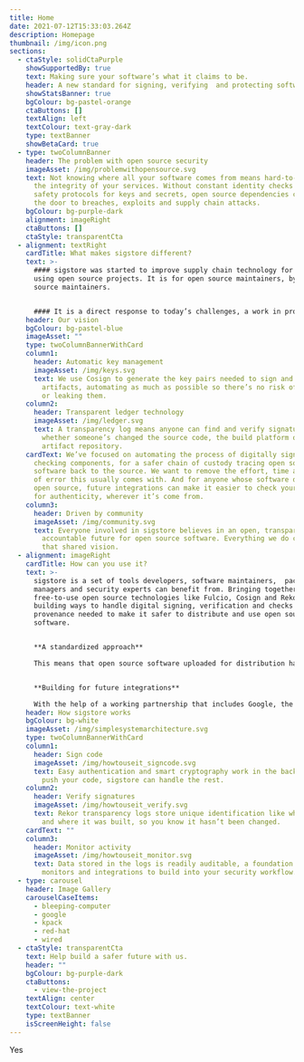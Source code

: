 ```yaml
---
title: Home
date: 2021-07-12T15:33:03.264Z
description: Homepage
thumbnail: /img/icon.png
sections:
  - ctaStyle: solidCtaPurple
    showSupportedBy: true
    text: Making sure your software’s what it claims to be.
    header: A new standard for signing, verifying  and protecting software
    showStatsBanner: true
    bgColour: bg-pastel-orange
    ctaButtons: []
    textAlign: left
    textColour: text-gray-dark
    type: textBanner
    showBetaCard: true
  - type: twoColumnBanner
    header: The problem with open source security
    imageAsset: /img/problemwithopensource.svg
    text: Not knowing where all your software comes from means hard-to-spot risks to
      the integrity of your services. Without constant identity checks and
      safety protocols for keys and secrets, open source dependencies can open
      the door to breaches, exploits and supply chain attacks.
    bgColour: bg-purple-dark
    alignment: imageRight
    ctaButtons: []
    ctaStyle: transparentCta
  - alignment: textRight
    cardTitle: What makes sigstore different?
    text: >-
      #### sigstore was started to improve supply chain technology for anyone
      using open source projects. It is for open source maintainers, by open
      source maintainers.


      #### It is a direct response to today’s challenges, a work in progress towards a future where the integrity of what we build and use is up to standard.
    header: Our vision
    bgColour: bg-pastel-blue
    imageAsset: ""
    type: twoColumnBannerWithCard
    column1:
      header: Automatic key management
      imageAsset: /img/keys.svg
      text: We use Cosign to generate the key pairs needed to sign and verify
        artifacts, automating as much as possible so there’s no risk of losing
        or leaking them.
    column2:
      header: Transparent ledger technology
      imageAsset: /img/ledger.svg
      text: A transparency log means anyone can find and verify signatures, and check
        whether someone’s changed the source code, the build platform or the
        artifact repository.
    cardText: We’ve focused on automating the process of digitally signing and
      checking components, for a safer chain of custody tracing open source
      software back to the source. We want to remove the effort, time and risk
      of error this usually comes with. And for anyone whose software depends on
      open source, future integrations can make it easier to check your software
      for authenticity, wherever it’s come from.
    column3:
      header: Driven by community
      imageAsset: /img/community.svg
      text: Everyone involved in sigstore believes in an open, transparent and
        accountable future for open source software. Everything we do comes from
        that shared vision.
  - alignment: imageRight
    cardTitle: How can you use it?
    text: >-
      sigstore is a set of tools developers, software maintainers,  package
      managers and security experts can benefit from. Bringing together
      free-to-use open source technologies like Fulcio, Cosign and Rekor, we’re
      building ways to handle digital signing, verification and checks for
      provenance needed to make it safer to distribute and use open source
      software.   


      **A standardized approach** 

      This means that open source software uploaded for distribution has a stricter, more standardized way of checking who’s been involved, that it hasn’t been tampered with. There’s no risk of key compromise, so third parties can’t hijack a release and slip in something malicious. 


      **Building for future integrations** 

      With the help of a working partnership that includes Google, the Linux Foundation, Red Hat and Purdue University, we’re in constant collaboration to find new ways to improve the sigstore technology, to make it easy to adopt, integrate and become a long-lasting standard.
    header: How sigstore works
    bgColour: bg-white
    imageAsset: /img/simplesystemarchitecture.svg
    type: twoColumnBannerWithCard
    column1:
      header: Sign code
      imageAsset: /img/howtouseit_signcode.svg
      text: Easy authentication and smart cryptography work in the background. Just
        push your code, sigstore can handle the rest.
    column2:
      header: Verify signatures
      imageAsset: /img/howtouseit_verify.svg
      text: Rekor transparency logs store unique identification like who created it
        and where it was built, so you know it hasn’t been changed.
    cardText: ""
    column3:
      header: Monitor activity
      imageAsset: /img/howtouseit_monitor.svg
      text: Data stored in the logs is readily auditable, a foundation for future
        monitors and integrations to build into your security workflow.
  - type: carousel
    header: Image Gallery
    carouselCaseItems:
      - bleeping-computer
      - google
      - kpack
      - red-hat
      - wired
  - ctaStyle: transparentCta
    text: Help build a safer future with us.
    header: ""
    bgColour: bg-purple-dark
    ctaButtons:
      - view-the-project
    textAlign: center
    textColour: text-white
    type: textBanner
    isScreenHeight: false
---
```


Yes
